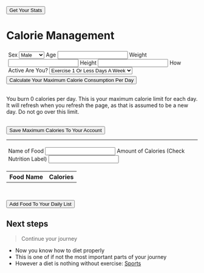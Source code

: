 <!--Login Frontmatter-->
<input type="button" value="Get Your Stats" onclick="getVariables()">
<script> AOS.init();</script>
<body>
    <script src="{{ '/assets/js/food.js' | relative_url }}"></script>
    <h1 id="food">Calorie Management</h1>
    <div style="padding:5px">
        <label for="sex">Sex</label>
        <select id="sex" name="sex">
            <option value="male">Male</option>
            <option value="female">Female</option>
        </select>
        <label for="age">Age</label>
        <input id="age" type="text">
        <label for="weight">Weight</label>
        <input id = "weight" type="text">
        <label for="height">Height</label>
        <input id = "height" type="text">
        <label for="active">How Active Are You?</label>
        <select id="active" name="active">
            <option value="1.2">Exercise 1 Or Less Days A Week</option>
            <option value="1.375">Exercise 1-3 Days A Week</option>
            <option value="1.55">Exercise 3-5 Days A Week</option>
            <option value="1.725">Exercise 6-7 Days A Week</option>
            <option value="1.9">Exercise All The Time</option>
        </select>
    </div>
    <div>
        <input type="button" value="Calculate Your Maximum Calorie Consumption Per Day" onclick="calculateMaximumCalories()">
    </div>
    <div style="padding: 15px;"></div>
    <div id="result">You burn 0 calories per day. This is your maximum calorie limit for each day. It will refresh when you refresh the page, as that is assumed to be a new day. Do not go over this limit.</div>
    <div style="padding: 15px;"></div>  
    <input type="button" value="Save Maximum Calories To Your Account" onclick="update()">
</body>

---

<body>
    <div style="padding:5px">
        <label for="foodName">Name of Food</label>
        <input id="foodName" type="text">
        <label for="calamnt">Amount of Calories (Check Nutrition Label)</label>
        <input id = "calamnt" type="text">
    </div>
    <table id="foodTable">
        <tr>
            <th>Food Name</th>
            <th>Calories</th>
        </tr>
    </table>
    <div style="padding: 15px;"></div>
    <input type="button" value="Add Food To Your Daily List" onclick="addFood()">
</body>

## Next steps
> Continue your journey
- Now you know how to diet properly
- This is one of if not the most important parts of your journey
- However a diet is nothing without exercise: [Sports](https://jakewarren2414.github.io/dolphins2/sportsquiz)
<div style="padding: 150px;">
</div>